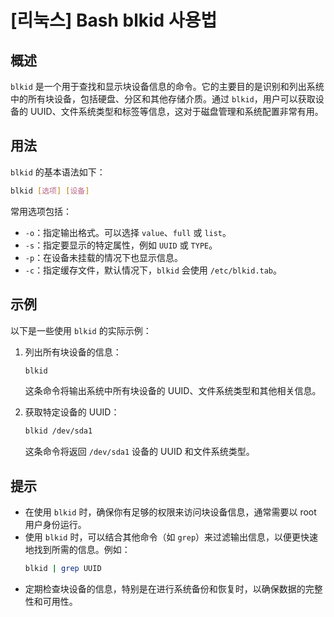 # [리눅스] Bash blkid 사용법

## 概述
`blkid` 是一个用于查找和显示块设备信息的命令。它的主要目的是识别和列出系统中的所有块设备，包括硬盘、分区和其他存储介质。通过 `blkid`，用户可以获取设备的 UUID、文件系统类型和标签等信息，这对于磁盘管理和系统配置非常有用。

## 用法
`blkid` 的基本语法如下：
```bash
blkid [选项] [设备]
```
常用选项包括：
- `-o`：指定输出格式。可以选择 `value`、`full` 或 `list`。
- `-s`：指定要显示的特定属性，例如 `UUID` 或 `TYPE`。
- `-p`：在设备未挂载的情况下也显示信息。
- `-c`：指定缓存文件，默认情况下，`blkid` 会使用 `/etc/blkid.tab`。

## 示例
以下是一些使用 `blkid` 的实际示例：

1. 列出所有块设备的信息：
   ```bash
   blkid
   ```
   这条命令将输出系统中所有块设备的 UUID、文件系统类型和其他相关信息。

2. 获取特定设备的 UUID：
   ```bash
   blkid /dev/sda1
   ```
   这条命令将返回 `/dev/sda1` 设备的 UUID 和文件系统类型。

## 提示
- 在使用 `blkid` 时，确保你有足够的权限来访问块设备信息，通常需要以 root 用户身份运行。
- 使用 `blkid` 时，可以结合其他命令（如 `grep`）来过滤输出信息，以便更快速地找到所需的信息。例如：
  ```bash
  blkid | grep UUID
  ```
- 定期检查块设备的信息，特别是在进行系统备份和恢复时，以确保数据的完整性和可用性。